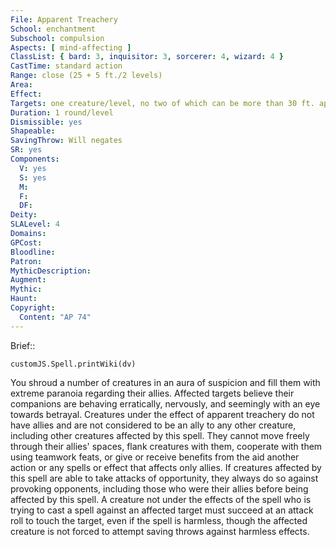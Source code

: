 ```yaml
---
File: Apparent Treachery
School: enchantment
Subschool: compulsion
Aspects: [ mind-affecting ]
ClassList: { bard: 3, inquisitor: 3, sorcerer: 4, wizard: 4 }
CastTime: standard action
Range: close (25 + 5 ft./2 levels)
Area: 
Effect: 
Targets: one creature/level, no two of which can be more than 30 ft. apart
Duration: 1 round/level
Dismissible: yes
Shapeable: 
SavingThrow: Will negates
SR: yes
Components:
  V: yes
  S: yes
  M: 
  F: 
  DF: 
Deity: 
SLALevel: 4
Domains: 
GPCost: 
Bloodline: 
Patron: 
MythicDescription: 
Augment: 
Mythic: 
Haunt: 
Copyright:
  Content: "AP 74"
---
```

Brief:: 

```dataviewjs
customJS.Spell.printWiki(dv)
```

You shroud a number of creatures in an aura of suspicion and fill them with extreme paranoia regarding their allies. Affected targets believe their companions are behaving erratically, nervously, and seemingly with an eye towards betrayal.  Creatures under the effect of apparent treachery do not have allies and are not considered to be an ally to any other creature, including other creatures affected by this spell. They cannot move freely through their allies' spaces, flank creatures with them, cooperate with them using teamwork feats, or give or receive benefits from the aid another action or any spells or effect that affects only allies. If creatures affected by this spell are able to take attacks of opportunity, they always do so against provoking opponents, including those who were their allies before being affected by this spell.  A creature not under the effects of the spell who is trying to cast a spell against an affected target must succeed at an attack roll to touch the target, even if the spell is harmless, though the affected creature is not forced to attempt saving throws against harmless effects.
